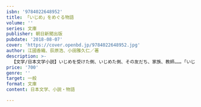 ```yaml
---
isbn: '9784022648952'
title: 「いじめ」をめぐる物語
volume: ''
series: 文庫
publisher: 朝日新聞出版
pubdate: '2018-08-07'
cover: 'https://cover.openbd.jp/9784022648952.jpg'
author: 江國香織、荻原浩、小田雅久仁／著
description: >-
  【文学/日本文学小説】いじめを受けた側、いじめた側、その友だち、家族、教師……。「いじめ」には、さまざまな当事者たちがいる。７人の人気作家が「いじめ」をめぐる人々の心模様を競作。胸の奥にしずかに波紋を投げかける、文庫オリジナルアンソロジー。
price: '700'
genre: ''
target: 一般
format: 文庫
content: 日本文学、小説・物語

---
```

